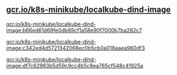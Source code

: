 
[gcr.io/k8s-minikube/localkube-dind-image](https://hub.docker.com/r/anjia0532/k8s-minikube.localkube-dind-image/tags/)
-----


[gcr.io/k8s-minikube/localkube-dind-image:b66ed61d69fe0db89cf1a58e90f7000b7ba282c7](https://hub.docker.com/r/anjia0532/k8s-minikube.localkube-dind-image/tags/)


[gcr.io/k8s-minikube/localkube-dind-image:c342ed4d5721342068ec0b5cb0a016aaea960df3](https://hub.docker.com/r/anjia0532/k8s-minikube.localkube-dind-image/tags/)


[gcr.io/k8s-minikube/localkube-dind-image:df7c62963b5d59c9cc4b5c8ea765cf548c41925a](https://hub.docker.com/r/anjia0532/k8s-minikube.localkube-dind-image/tags/)


